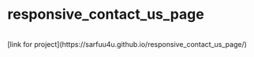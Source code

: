 # responsive_contact_us_page
<br>
[link for project](https://sarfuu4u.github.io/responsive_contact_us_page/)
